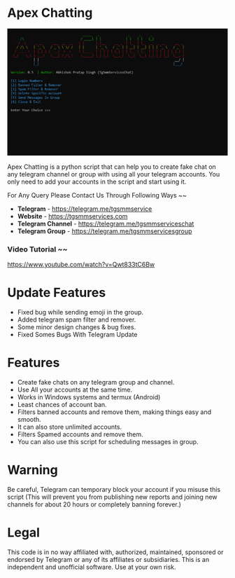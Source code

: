 # Apex Chatting

  <img src="https://github.com/TgSmmServices/Apex-Chatting/blob/main/Apex%20Chatting.png" />

  Apex Chatting is a python script that can help you to create fake chat on any telegram channel or group with using all your telegram accounts. You only need to add your accounts in the script and start using it.

For Any Query Please Contact Us Through Following Ways ~~ 

* **Telegram** - https://telegram.me/tgsmmservice 
* **Website** - https://tgsmmservices.com 
* **Telegram Channel** - https://telegram.me/tgsmmserviceschat
* **Telegram Group** - https://telegram.me/tgsmmservicesgroup

### Video Tutorial ~~

https://www.youtube.com/watch?v=Qwt833tC6Bw

# Update Features

- Fixed bug while sending emoji in the group.
- Added telegram spam filter and remover.
- Some minor design changes & bug fixes.
- Fixed Somes Bugs With Telegram Update

# Features

* Create fake chats on any telegram group and channel.
* Use All your accounts at the same time.
* Works in Windows systems and termux (Android)
* Least chances of account ban.
* Filters banned accounts and remove them, making things easy and smooth.
* It can also store unlimited accounts.
* Filters Spamed accounts and remove them.
* You can also use this script for scheduling messages in group.

# Warning

Be careful, Telegram can temporary block your account if you misuse this script (This will prevent you from publishing new reports and joining new channels for about 20 hours or completely banning forever.)

# Legal
This code is in no way affiliated with, authorized, maintained, sponsored or endorsed by Telegram or any of its affiliates or subsidiaries. This is an independent and unofficial software. Use at your own risk.
